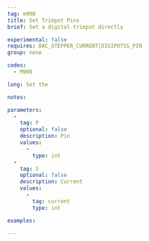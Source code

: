 ```yaml
---
tag: m908
title: Set Trimpot Pins
brief: Set a digital trimpot directly

experimental: false
requires: DAC_STEPPER_CURRENT|DIGIPOTSS_PIN
group: none

codes:
  - M908

long: Set the 

notes:

parameters:
  -
    tag: P
    optional: false
    description: Pin
    values:
      -
        type: int
  -
    tag: S
    optional: false
    description: Current
    values:
      -
        tag: current
        type: int

examples:

---
```


